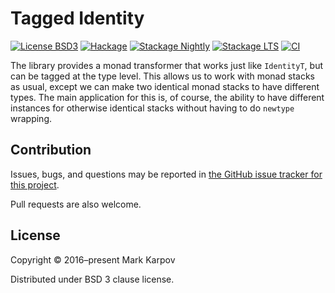 # Tagged Identity

[![License BSD3](https://img.shields.io/badge/license-BSD3-brightgreen.svg)](http://opensource.org/licenses/BSD-3-Clause)
[![Hackage](https://img.shields.io/hackage/v/tagged-identity.svg?style=flat)](https://hackage.haskell.org/package/tagged-identity)
[![Stackage Nightly](http://stackage.org/package/tagged-identity/badge/nightly)](http://stackage.org/nightly/package/tagged-identity)
[![Stackage LTS](http://stackage.org/package/tagged-identity/badge/lts)](http://stackage.org/lts/package/tagged-identity)
[![CI](https://github.com/mrkkrp/tagged-identity/actions/workflows/ci.yaml/badge.svg)](https://github.com/mrkkrp/tagged-identity/actions/workflows/ci.yaml)

The library provides a monad transformer that works just like `IdentityT`,
but can be tagged at the type level. This allows us to work with monad
stacks as usual, except we can make two identical monad stacks to have
different types. The main application for this is, of course, the ability to
have different instances for otherwise identical stacks without having to do
`newtype` wrapping.

## Contribution

Issues, bugs, and questions may be reported in [the GitHub issue tracker for
this project](https://github.com/mrkkrp/tagged-identity/issues).

Pull requests are also welcome.

## License

Copyright © 2016–present Mark Karpov

Distributed under BSD 3 clause license.
